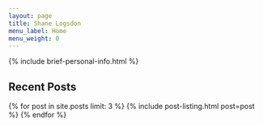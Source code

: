 ```yaml
---
layout: page
title: Shane Logsdon
menu_label: Home
menu_weight: 0
---
```


{% include brief-personal-info.html %}

## Recent Posts

{% for post in site.posts limit: 3 %}
  {% include post-listing.html post=post %}
{% endfor %}
